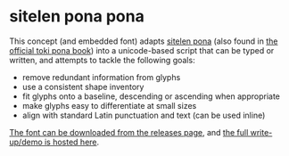 # sitelen pona pona

This concept (and embedded font) adapts [sitelen pona](http://tokipona.net/tp/janpije/hieroglyphs.php) (also found in [the official toki pona book](https://www.amazon.com/gp/product/0978292308)) into a unicode-based script that can be typed or written, and attempts to tackle the following goals:

* remove redundant information from glyphs
* use a consistent shape inventory
* fit glyphs onto a baseline, descending or ascending when appropriate
* make glyphs easy to differentiate at small sizes
* align with standard Latin punctuation and text (can be used inline)

[The font can be downloaded from the releases page](https://github.com/jackhumbert/sitelen-pona-pona/releases), and [the full write-up/demo is hosted here](https://jackhumbert.github.io/sitelen-pona-pona/).